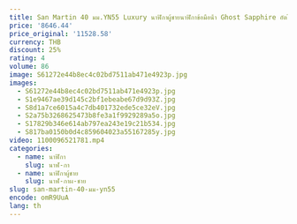 ```yaml
---
title: San Martin 40 มม.YN55 Luxury นาฬิกาผู้ชายนาฬิกาข้อมือน้ํา Ghost Sapphire อัตโนมัติ 20Bar Relojes Para Hombre SN0006B-1
price: '8646.44'
price_original: '11528.58'
currency: THB
discount: 25%
rating: 4
volume: 86
image: S61272e44b8ec4c02bd7511ab471e4923p.jpg
images:
  - S61272e44b8ec4c02bd7511ab471e4923p.jpg
  - S1e9467ae39d145c2bf1ebeabe67d9d93Z.jpg
  - S8d1a7ce6015a4c7db401732ede5ce32eV.jpg
  - S2a75b3268625473b8fe3a1f9929289a5o.jpg
  - S17829b346e614ab797ea243e19c21b534.jpg
  - S817ba0150b0d4c859604023a55167285y.jpg
video: 1100096521781.mp4
categories:
  - name: นาฬิกา
    slug: นาฬ-กา
  - name: นาฬิกาผู้ชาย
    slug: นาฬ-กาผ-ชาย
slug: san-martin-40-มม-yn55
encode: omR9UuA
lang: th
---
```

  